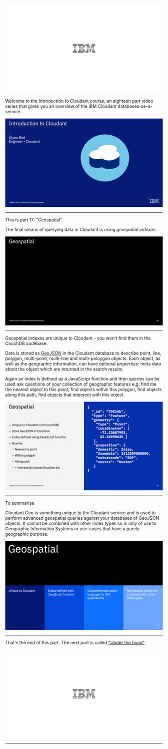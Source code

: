 
![](slides/Slide0.png)

Welcome to the Introduction to Cloudant course, an eighteen part video series that gives you an overview of the IBM Cloudant databases-as-a-service.

![](slides/Slide1.png)

---

This is part 17: "Geospatial". 

The final means of querying data in Cloudant is using _geospatial indexes_.

![](slides/Slide121.png)

---

Geospatial indexes are unique to Cloudant - you won't find them in the CouchDB codebase. 

Data is stored as [GeoJSON](https://geojson.org/) in the Cloudant database to describe point, line, polygon, multi-point, multi-line and multi-poloygon objects. Each object, as well as the geographic information, can have optional _properties_: meta data about the object which are returned in the search results.

Again an index is defined as a JavaScript function and then queries can be used ask questions of your collection of geographic features e.g. find me the nearest object to this point, find objects within this polygon, find objects along this path, find objects that intersect with this object.

![](slides/Slide122.png)

---

To summarise

Cloudant Geo is something unique to the Cloudant service and is used to perform advanced geospatial queries against your databases of GeoJSON objects. It cannot be combined with other index types so is only of use to Geographic Information Systems or use-cases that have a purely geographic purpose.

![](slides/Slide123.png)

---

That's the end of this part. The next part is called ["Under the hood"](./Part&#32;18&#32;-&#32;Under&#32;the&#32;hood.md)
 
![](slides/Slide0.png)

---